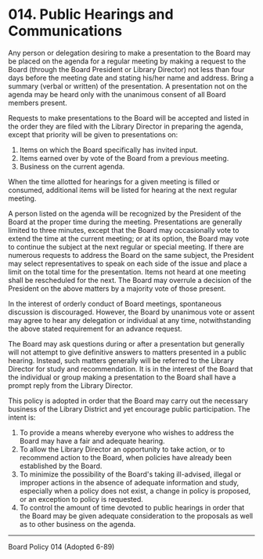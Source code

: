 # 014. Public Hearings and Communications

Any person or delegation desiring to make a presentation to the Board may be placed on the agenda for a regular meeting by making a request to the Board (through the Board President or Library Director) not less than four days before the meeting date and stating his/her name and address. Bring a summary (verbal or written) of the presentation. A presentation not on the agenda may be heard only with the unanimous consent of all Board members present.

Requests to make presentations to the Board will be accepted and listed in the order they are filed with the Library Director in preparing the agenda, except that priority will be given to presentations on:

1. Items on which the Board specifically has invited input.
2. Items earned over by vote of the Board from a previous meeting.
3. Business on the current agenda.

When the time allotted for hearings for a given meeting is filled or consumed, additional items will be listed for hearing at the next regular meeting.

A person listed on the agenda will be recognized by the President of the Board at the proper time during the meeting. Presentations are generally limited to three minutes, except that the Board may occasionally vote to extend the time at the current meeting; or at its option, the Board may vote to continue the subject at the next regular or special meeting. If there are numerous requests to address the Board on the same subject, the President may select representatives to speak on each side of the issue and place a limit on the total time for the presentation. Items not heard at one meeting shall be rescheduled for the next. The Board may overrule a decision of the President on the above matters by a majority vote of those present.

In the interest of orderly conduct of Board meetings, spontaneous discussion is discouraged. However, the Board by unanimous vote or assent may agree to hear any delegation or individual at any time, notwithstanding the above stated requirement for an advance request.

The Board may ask questions during or after a presentation but generally will not attempt to give definitive answers to matters presented in a public hearing. Instead, such matters generally will be referred to the Library Director for study and recommendation. It is in the interest of the Board that the individual or group making a presentation to the Board shall have a prompt reply from the Library Director.

This policy is adopted in order that the Board may carry out the necessary business of the Library District and yet encourage public participation. The intent is:

1. To provide a means whereby everyone who wishes to address the Board may have a fair and adequate hearing.
2. To allow the Library Director an opportunity to take action, or to recommend action to the Board, when policies have already been established by the Board.
3. To minimize the possibility of the Board's taking ill-advised, illegal or improper actions in the absence of adequate information and study, especially when a policy does not exist, a change in policy is proposed, or an exception to policy is requested.
4. To control the amount of time devoted to public hearings in order that the Board may be given adequate consideration to the proposals as well as to other business on the agenda.

---

Board Policy 014 (Adopted 6-89)
